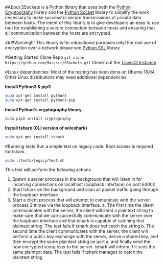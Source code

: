 #About
SSockets is a Python library that uses both the [Python Cryptography](https://cryptography.io/en/latest/ "Python Cryptography") library and the [Python Socket](https://docs.python.org/3/library/socket.html "Python Socket") library to simplify the work necessary to make successful secure transmissions of private data between hosts. The intent of this library is to give developers an easy to use tool for establishing a secure connection between hosts and ensuring that all communication between the hosts are encrypted.

##!!!Warning!!!
This library is for educational purposes only! For real use of encryption over a network please see [Python SSL](https://docs.python.org/3/library/ssl.html "Python SSL") library

#Getting Started
Clone Repo `git clone https://github.com/Maickii/SSockets.git`
Check out the  [TravisCI Instance](https://travis-ci.com/github/Maickii/SSockets "TravisCI Instance")

#Linux dependencies:
Most of the testing has been done on Ubuntu 18.04. Other Linux distributions may need additional dependencies

**Install Python3 & pip3**
```bash
sudo apt-get install python3
sudo apt-get install python3-pip
```
**Install Python's cryptography library**
```bash
sudo pip3 install cryptography
```
**Install tshark (CLI version of wireshark)**
```bash
sudo apt-get install tshark
```
#Running tests
Run a simple test on legacy code. Root access is required for tshark.
```bash
sudo ./tests/legacy/test.sh
```
This test will perform the following actions
1. Spawn a server proccess in the background that will listen in for incoming connections on localhost (loopback interface) on port 60000
2. Start tshark on the background and scan all packet traffic going through the loopback interface
3. Start a client process that will attempt to comunicate with the server process 2 ttimes via the loopback interface.
	a. The first time the client communicates with the server, the client will send a plaintext string to make sure that we can succesfully communicate with the server over the loopback interface and that tshark is capable of catching that plaintext string. The test fails if tshark does not catch the string
	b. The second time the client communicates with the server, the client will perform a public key exchange with the server, derive a shared key, and then encrypt the same plaintext string on part a, and finally send the now encrypted string over to the server. tshark will inform if it sees the same plaintext data. The test fails if tshark manages to catch the plaintext string
